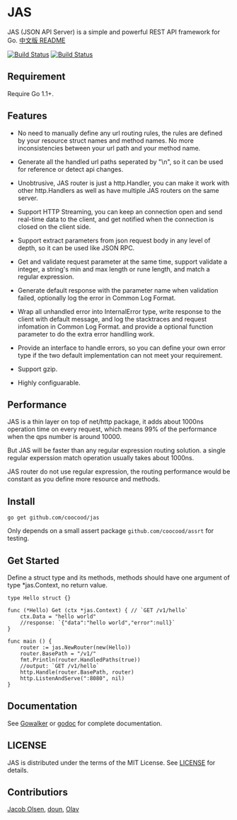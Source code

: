 JAS
===

JAS (JSON API Server) is a simple and powerful REST API framework for Go. [中文版 README](https://github.com/coocood/jas/blob/master/README_ZH.md)

[![Build Status](https://drone.io/github.com/coocood/jas/status.png)](https://drone.io/github.com/coocood/jas/latest)
[![Build Status](https://travis-ci.org/coocood/jas.png?branch=master)](https://travis-ci.org/coocood/jas)

## Requirement

Require Go 1.1+.

## Features

* No need to manually define any url routing rules, the rules are defined by your resource struct names and method names.
No more inconsistencies between your url path and your method name.

* Generate all the handled url paths seperated by "\n", so it can be used for reference or detect api changes.

* Unobtrusive, JAS router is just a http.Handler, you can make it work with other http.Handlers as well as have multiple JAS routers on the same server.

* Support HTTP Streaming, you can keep an connection open and send real-time data to the client, and get notified when the connection is closed on the client side.

* Support extract parameters from json request body in any level of depth, so it can be used like JSON RPC.

* Get and validate request parameter at the same time, support validate a integer, a string's min and max length or rune length, and match a regular expression.

* Generate default response with the parameter name when validation failed, optionally log the error in Common Log Format.

* Wrap all unhandled error into InternalError type, write response to the client with default message, and log the stacktraces and request infomation in Common Log Format.
and provide a optional function parameter to do the extra error handlling work.

* Provide an interface to handle errors, so you can define your own error type if the two default implementation can not meet your requirement.

* Support gzip.

* Highly configuarable.

## Performance

JAS is a thin layer on top of net/http package, it adds about 1000ns operation time on every request, which means 99% of the performance when the qps number is around 10000.

But JAS will be faster than any regular expression routing solution. a single regular experssion match operation usually takes about 1000ns.

JAS router do not use regular expression, the routing performance would be constant as you define more resource and methods.

## Install

    go get github.com/coocood/jas

Only depends on a small assert package `github.com/coocood/assrt` for testing.

## Get Started

Define a struct type and its methods, methods should have one argument of type *jas.Context, no return value.

    type Hello struct {}

    func (*Hello) Get (ctx *jas.Context) { // `GET /v1/hello`
    	ctx.Data = "hello world"
    	//response: `{"data":"hello world","error":null}`
    }

    func main () {
        router := jas.NewRouter(new(Hello))
        router.BasePath = "/v1/"
        fmt.Println(router.HandledPaths(true))
        //output: `GET /v1/hello`
        http.Handle(router.BasePath, router)
        http.ListenAndServe(":8080", nil)
    }


## Documentation

See [Gowalker](http://gowalker.org/github.com/coocood/jas) or [godoc](http://godoc.org/github.com/coocood/jas) for complete documentation.

## LICENSE

JAS is distributed under the terms of the MIT License. See [LICENSE](https://github.com/coocood/jas/blob/master/LICENSE) for details.

## Contributiors

[Jacob Olsen](https://github.com/jakeo), [doun](https://github.com/doun), [Olav](https://github.com/oal)
